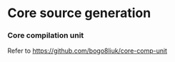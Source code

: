# Core source generation

### Core compilation unit
Refer to https://github.com/bogo8liuk/core-comp-unit
